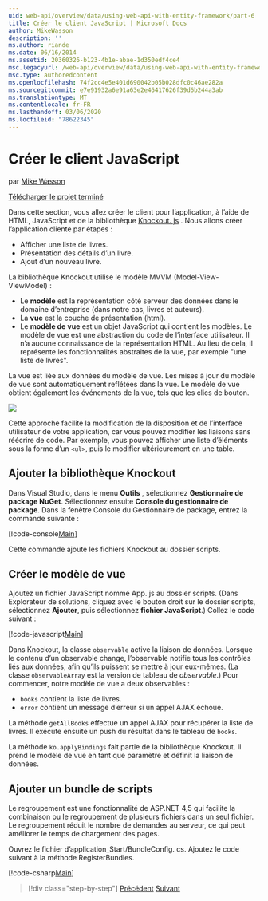 ```yaml
---
uid: web-api/overview/data/using-web-api-with-entity-framework/part-6
title: Créer le client JavaScript | Microsoft Docs
author: MikeWasson
description: ''
ms.author: riande
ms.date: 06/16/2014
ms.assetid: 20360326-b123-4b1e-abae-1d350edf4ce4
msc.legacyurl: /web-api/overview/data/using-web-api-with-entity-framework/part-6
msc.type: authoredcontent
ms.openlocfilehash: 74f2cc4e5e401d690042b05b028dfc0c46ae282a
ms.sourcegitcommit: e7e91932a6e91a63e2e46417626f39d6b244a3ab
ms.translationtype: MT
ms.contentlocale: fr-FR
ms.lasthandoff: 03/06/2020
ms.locfileid: "78622345"
---
```

# <a name="create-the-javascript-client"></a>Créer le client JavaScript

par [Mike Wasson](https://github.com/MikeWasson)

[Télécharger le projet terminé](https://github.com/MikeWasson/BookService)

Dans cette section, vous allez créer le client pour l’application, à l’aide de HTML, JavaScript et de la bibliothèque [Knockout. js](http://knockoutjs.com/) . Nous allons créer l’application cliente par étapes :

- Afficher une liste de livres.
- Présentation des détails d’un livre.
- Ajout d’un nouveau livre.

La bibliothèque Knockout utilise le modèle MVVM (Model-View-ViewModel) :

- Le **modèle** est la représentation côté serveur des données dans le domaine d’entreprise (dans notre cas, livres et auteurs).
- La **vue** est la couche de présentation (html).
- Le **modèle de vue** est un objet JavaScript qui contient les modèles. Le modèle de vue est une abstraction du code de l’interface utilisateur. Il n’a aucune connaissance de la représentation HTML. Au lieu de cela, il représente les fonctionnalités abstraites de la vue, par exemple &quot;une liste de livres&quot;.

La vue est liée aux données du modèle de vue. Les mises à jour du modèle de vue sont automatiquement reflétées dans la vue. Le modèle de vue obtient également les événements de la vue, tels que les clics de bouton.

![](part-6/_static/image1.png)

Cette approche facilite la modification de la disposition et de l’interface utilisateur de votre application, car vous pouvez modifier les liaisons sans réécrire de code. Par exemple, vous pouvez afficher une liste d’éléments sous la forme d’un `<ul>`, puis le modifier ultérieurement en une table.

## <a name="add-the-knockout-library"></a>Ajouter la bibliothèque Knockout

Dans Visual Studio, dans le menu **Outils** , sélectionnez **Gestionnaire de package NuGet**. Sélectionnez ensuite **Console du gestionnaire de package**. Dans la fenêtre Console du Gestionnaire de package, entrez la commande suivante :

[!code-console[Main](part-6/samples/sample1.cmd)]

Cette commande ajoute les fichiers Knockout au dossier scripts.

## <a name="create-the-view-model"></a>Créer le modèle de vue

Ajoutez un fichier JavaScript nommé App. js au dossier scripts. (Dans Explorateur de solutions, cliquez avec le bouton droit sur le dossier scripts, sélectionnez **Ajouter**, puis sélectionnez **fichier JavaScript**.) Collez le code suivant :

[!code-javascript[Main](part-6/samples/sample2.js)]

Dans Knockout, la classe `observable` active la liaison de données. Lorsque le contenu d’un observable change, l’observable notifie tous les contrôles liés aux données, afin qu’ils puissent se mettre à jour eux-mêmes. (La classe `observableArray` est la version de tableau de *observable*.) Pour commencer, notre modèle de vue a deux observables :

- `books` contient la liste de livres.
- `error` contient un message d’erreur si un appel AJAX échoue.

La méthode `getAllBooks` effectue un appel AJAX pour récupérer la liste de livres. Il exécute ensuite un push du résultat dans le tableau de `books`.

La méthode `ko.applyBindings` fait partie de la bibliothèque Knockout. Il prend le modèle de vue en tant que paramètre et définit la liaison de données.

## <a name="add-a-script-bundle"></a>Ajouter un bundle de scripts

Le regroupement est une fonctionnalité de ASP.NET 4,5 qui facilite la combinaison ou le regroupement de plusieurs fichiers dans un seul fichier. Le regroupement réduit le nombre de demandes au serveur, ce qui peut améliorer le temps de chargement des pages.

Ouvrez le fichier d’application\_Start/BundleConfig. cs. Ajoutez le code suivant à la méthode RegisterBundles.

[!code-csharp[Main](part-6/samples/sample3.cs)]

> [!div class="step-by-step"]
> [Précédent](part-5.md)
> [Suivant](part-7.md)
